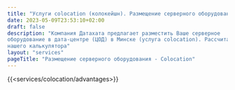 ```yaml
---
title: "Услуги colocation (колокейшн). Размещение серверного оборудования"
date: 2023-05-09T23:53:10+02:00
draft: false
description: "Компания Датахата предлагает разместить Ваше серверное
оборудование в дата-центре (ЦОД) в Минске (услуга colocation). Рассчитайте стоимость размещения сервера сами с помощью
нашего калькулятора"
layout: "services"
pageTitle: "Размещение серверного оборудования - Colocation"
---
```


{{<services/colocation/advantages>}}

